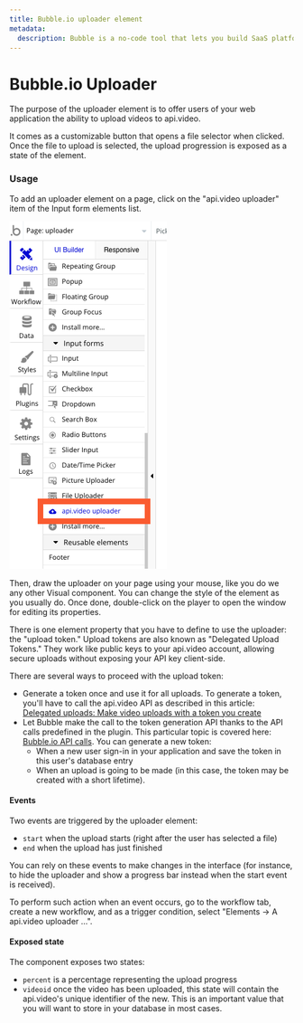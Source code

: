 ```yaml
---
title: Bubble.io uploader element
metadata:
  description: Bubble is a no-code tool that lets you build SaaS platforms, marketplaces and CRMs without code. You use the uploader element to upload videos from your web application to api.video.
---
```


# Bubble.io Uploader

The purpose of the uploader element is to offer users of your web application the ability to upload videos to api.video. 

It comes as a customizable button that opens a file selector when clicked. Once the file to upload is selected, the upload progression is exposed as a state of the element. 

### Usage

To add an uploader element on a page, click on the "api.video uploader" item of the Input form elements list.


![Adding the api.video uploader element](/_assets/bubbleio_8.png)

Then, draw the uploader on your page using your mouse, like you do we any other Visual component. You can change the style of the element as you usually do. Once done, double-click on the player to open the window for editing its properties. 

There is one element property that you have to define to use the uploader: the "upload token." Upload tokens are also known as "Delegated Upload Tokens." They work like public keys to your api.video account, allowing secure uploads without exposing your API key client-side.

There are several ways to proceed with the upload token:

- Generate a token once and use it for all uploads. To generate a token, you'll have to call the api.video API as described in this article: [Delegated uploads: Make video uploads with a token you create
](https://api.video/blog/tutorials/delegated-uploads/)
- Let Bubble make the call to the token generation API thanks to the API calls predefined in the plugin. This particular topic is covered here: [Bubble.io API calls](/sdks/nocode/bubbleio-api-calls). You can generate a new token: 
    - When a new user sign-in in your application and save the token in this user's database entry
    - When an upload is going to be made (in this case, the token may be created with a short lifetime).

#### Events

Two events are triggered by the uploader element:

- `start` when the upload starts (right after the user has selected a file)
- `end` when the upload has just finished

You can rely on these events to make changes in the interface (for instance, to hide the uploader and show a progress bar instead when the start event is received).

To perform such action when an event occurs, go to the workflow tab, create a new workflow, and as a trigger condition, select "Elements -> A api.video uploader ...".

#### Exposed state

The component exposes two states:

- `percent` is a percentage representing the upload progress
- `videoid` once the video has been uploaded, this state will contain the api.video's unique identifier of the new. This is an important value that you will want to store in your database in most cases.
